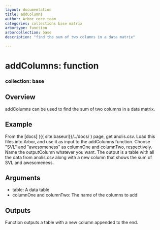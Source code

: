 ```yaml
---
layout: documentation
title: addColumns
author: Arbor core team
categories: collections base matrix
arbortype: function
arborcollection: base
description: "find the sum of two columns in a data matrix"

---
```


# addColumns: function

### collection: base

## Overview

addColumns can be used to find the sum of two columns in a data matrix.

## Example

From the [docs] ({{ site.baseurl}}/../docs/ ) page, get anolis.csv.
Load this files into Arbor, and use it as input to the addColumns function.
Choose "SVL" and "awesomeness" as columnOne and columnTwo, respectively.
Name the outputColumn whatever you want.
The output is a table with all the data from anolis.csv along with a new column that shows the sum of SVL and awesomeness.

## Arguments
- table: A data table
- columnOne and columnTwo: The name of the columns to add


## Outputs
Function outputs a table with a new column appended to the end.
